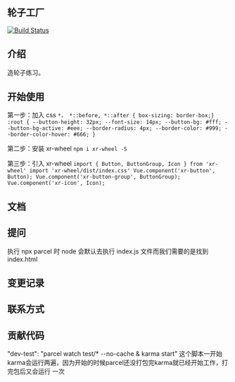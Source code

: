 ## 轮子工厂

[![Build Status](https://www.travis-ci.org/lgq627628/xr-wheel.svg?branch=master)](https://www.travis-ci.org/lgq627628/xr-wheel)

## 介绍

造轮子练习。

## 开始使用

第一步：加入 css
    ```
    *， *::before, *::after { box-sizing: border-box;}
    :root {
        --button-height: 32px;
        --font-size: 14px;
        --button-bg: #fff;
        --button-bg-active: #eee;
        --border-radius: 4px;
        --border-color: #999;
        --border-color-hover: #666;
    }
    ```

第二步：安装 xr-wheel
    `npm i xr-wheel -S`

第三步：引入 xr-wheel
    ```
    import { Button, ButtonGroup, Icon } from 'xr-wheel'
    import 'xr-wheel/dist/index.css'
    Vue.component('xr-button', Button);
    Vue.component('xr-button-group', ButtonGroup);
    Vue.component('xr-icon', Icon);
    ```
    
## 文档

## 提问
执行 npx parcel 时 node 会默认去执行 index.js 文件而我们需要的是找到 index.html
## 变更记录

## 联系方式

## 贡献代码
"dev-test": "parcel watch test/* --no-cache & karma start"
这个脚本一开始karma会运行两遍，因为开始的时候parcel还没打包完karma就已经开始工作，打完包后又会运行 一次
